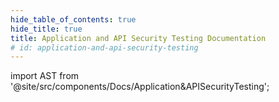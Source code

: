 ```yaml
---
hide_table_of_contents: true
hide_title: true
title: Application and API Security Testing Documentation
# id: application-and-api-security-testing
---
```


<!-- # Application & API Security Testing -->

<!-- Custom component -->

import AST from '@site/src/components/Docs/Application&APISecurityTesting';

<AST />